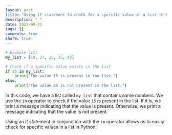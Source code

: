 ```yaml
---
layout: post
title: "Using if statement to check for a specific value in a list in Python"
description: " "
date: 2023-09-21
tags: []
comments: true
share: true
---
```


```python
# Example list
my_list = [10, 27, 15, 35, 42]

# Check if a specific value exists in the list
if 15 in my_list:
    print("The value 15 is present in the list.")
else:
    print("The value 15 is not present in the list.")
```

In this code, we have a list called `my_list` that contains some numbers. We use the `in` operator to check if the value `15` is present in the list. If it is, we print a message indicating that the value is present. Otherwise, we print a message indicating that the value is not present.

Using an if statement in conjunction with the `in` operator allows us to easily check for specific values in a list in Python.